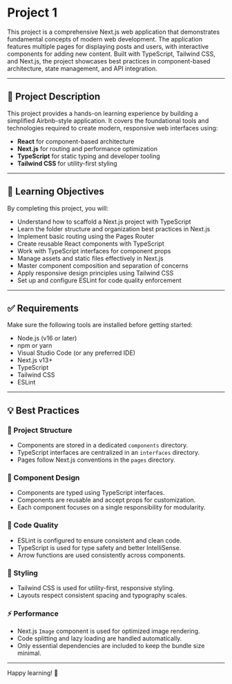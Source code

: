 # Project 1

This project is a comprehensive Next.js web application that demonstrates fundamental concepts of modern web development. The application features multiple pages for displaying posts and users, with interactive components for adding new content. Built with TypeScript, Tailwind CSS, and Next.js, the project showcases best practices in component-based architecture, state management, and API integration.

---

## 📘 Project Description

This project provides a hands-on learning experience by building a simplified Airbnb-style application. It covers the foundational tools and technologies required to create modern, responsive web interfaces using:

- **React** for component-based architecture
- **Next.js** for routing and performance optimization
- **TypeScript** for static typing and developer tooling
- **Tailwind CSS** for utility-first styling

---

## 🎯 Learning Objectives

By completing this project, you will:

- Understand how to scaffold a Next.js project with TypeScript
- Learn the folder structure and organization best practices in Next.js
- Implement basic routing using the Pages Router
- Create reusable React components with TypeScript
- Work with TypeScript interfaces for component props
- Manage assets and static files effectively in Next.js
- Master component composition and separation of concerns
- Apply responsive design principles using Tailwind CSS
- Set up and configure ESLint for code quality enforcement

---

## ✅ Requirements

Make sure the following tools are installed before getting started:

- Node.js (v16 or later)
- npm or yarn
- Visual Studio Code (or any preferred IDE)
- Next.js v13+
- TypeScript
- Tailwind CSS
- ESLint

---

## 💡 Best Practices

### 📁 Project Structure
- Components are stored in a dedicated `components` directory.
- TypeScript interfaces are centralized in an `interfaces` directory.
- Pages follow Next.js conventions in the `pages` directory.

### 🧩 Component Design
- Components are typed using TypeScript interfaces.
- Components are reusable and accept props for customization.
- Each component focuses on a single responsibility for modularity.

### 🧹 Code Quality
- ESLint is configured to ensure consistent and clean code.
- TypeScript is used for type safety and better IntelliSense.
- Arrow functions are used consistently across components.

### 🎨 Styling
- Tailwind CSS is used for utility-first, responsive styling.
- Layouts respect consistent spacing and typography scales.

### ⚡ Performance
- Next.js `Image` component is used for optimized image rendering.
- Code splitting and lazy loading are handled automatically.
- Only essential dependencies are included to keep the bundle size minimal.

---

Happy learning! 🚀
